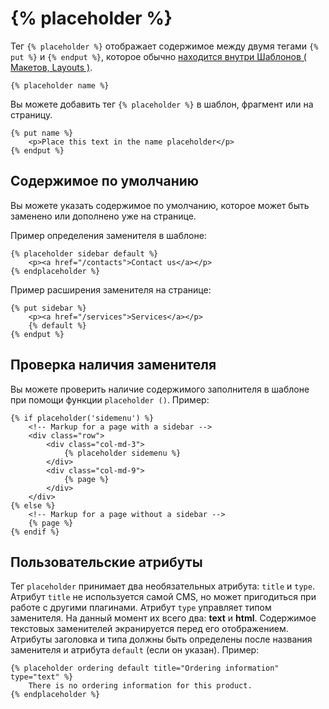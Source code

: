 # {% placeholder %}

Тег `{% placeholder %}` отображает содержимое между двумя тегами `{% put %}` и `{% endput %}`, которое обычно [находится внутри Шаблонов ( Макетов, Layouts )](./cms-layouts#placeholders).

```twig
{% placeholder name %}
```

Вы можете добавить тег `{% placeholder %}` в шаблон, фрагмент или на страницу.

```twig
{% put name %}
    <p>Place this text in the name placeholder</p>
{% endput %}
```

<a name="default-placeholder-content"></a>
## Содержимое по умолчанию

Вы можете указать содержимое по умолчанию, которое может быть заменено или дополнено уже на странице.

Пример определения заменителя в шаблоне:

```twig
{% placeholder sidebar default %}
    <p><a href="/contacts">Contact us</a></p>
{% endplaceholder %}
```

Пример расширения заменителя на странице:

```twig
{% put sidebar %}
    <p><a href="/services">Services</a></p>
    {% default %}
{% endput %}
```

<a name="checking-placeholder-exits"></a>
## Проверка наличия заменителя

Вы можете проверить наличие содержимого заполнителя в шаблоне при помощи функции `placeholder ()`. Пример:

```twig
{% if placeholder('sidemenu') %}
    <!-- Markup for a page with a sidebar -->
    <div class="row">
        <div class="col-md-3">
            {% placeholder sidemenu %}
        </div>
        <div class="col-md-9">
            {% page %}
        </div>
    </div>
{% else %}
    <!-- Markup for a page without a sidebar -->
    {% page %}
{% endif %}
```

<a name="custom-placeholder-attributes"></a>
## Пользовательские атрибуты

Тег `placeholder` принимает два необязательных атрибута: `title` и `type`. Атрибут `title` не используется самой CMS, но может пригодиться при работе с  другими плагинами. Атрибут `type` управляет типом заменителя. На данный момент их всего два: **text** и **html**. Содержимое текстовых заменителей экранируется перед его отображением. Атрибуты заголовка и типа должны быть определены после названия заменителя и атрибута `default` (если он указан). Пример:

```twig
{% placeholder ordering default title="Ordering information" type="text" %}
    There is no ordering information for this product.
{% endplaceholder %}
```
